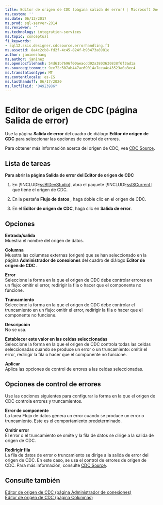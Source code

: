 ```yaml
---
title: Editor de origen de CDC (página salida de error) | Microsoft Docs
ms.custom: ''
ms.date: 06/13/2017
ms.prod: sql-server-2014
ms.reviewer: ''
ms.technology: integration-services
ms.topic: conceptual
f1_keywords:
- sql12.ssis.designer.cdcsource.errorhandling.f1
ms.assetid: 8a4c2cb8-fd2f-4c45-824f-b93473a8981e
author: janinezhang
ms.author: janinez
ms.openlocfilehash: 54d61b7696f00aeacdd92a3803630838f6f3ad1a
ms.sourcegitcommit: 9ee72c507ab447ac69014a7eea4e43523a0a3ec4
ms.translationtype: MT
ms.contentlocale: es-ES
ms.lasthandoff: 06/17/2020
ms.locfileid: "84923986"
---
```

# <a name="cdc-source-editor-error-output-page"></a>Editor de origen de CDC (página Salida de error)
  Use la página **Salida de error** del cuadro de diálogo **Editor de origen de CDC** para seleccionar las opciones de control de errores.  
  
 Para obtener más información acerca del origen de CDC, vea [CDC Source](data-flow/cdc-source.md).  
  
## <a name="task-list"></a>Lista de tareas  
 **Para abrir la página Salida de error del Editor de origen de CDC**  
  
1.  En [!INCLUDE[ssBIDevStudio](../includes/ssbidevstudio-md.md)], abra el paquete [!INCLUDE[ssISCurrent](../includes/ssiscurrent-md.md)] que tiene el origen de CDC.  
  
2.  En la pestaña **Flujo de datos** , haga doble clic en el origen de CDC.  
  
3.  En el **Editor de origen de CDC**, haga clic en **Salida de error**.  
  
## <a name="options"></a>Opciones  
 **Entrada/salida**  
 Muestra el nombre del origen de datos.  
  
 **Columna**  
 Muestra las columnas externas (origen) que se han seleccionado en la página **Administrador de conexiones** del cuadro de diálogo **Editor de origen de CDC** .  
  
 **Error**  
 Seleccione la forma en la que el origen de CDC debe controlar errores en un flujo: omitir el error, redirigir la fila o hacer que el componente no funcione.  
  
 **Truncamiento**  
 Seleccione la forma en la que el origen de CDC debe controlar el truncamiento en un flujo: omitir el error, redirigir la fila o hacer que el componente no funcione.  
  
 **Descripción**  
 No se usa.  
  
 **Establecer este valor en las celdas seleccionadas**  
 Seleccione la forma en la que el origen de CDC controla todas las celdas seleccionadas cuando se produce un error o un truncamiento: omitir el error, redirigir la fila o hacer que el componente no funcione.  
  
 **Aplicar**  
 Aplica las opciones de control de errores a las celdas seleccionadas.  
  
## <a name="error-handling-options"></a>Opciones de control de errores  
 Use las opciones siguientes para configurar la forma en la que el origen de CDC controla errores y truncamientos.  
  
 **Error de componente**  
 La tarea Flujo de datos genera un error cuando se produce un error o truncamiento. Este es el comportamiento predeterminado.  
  
 **Omitir error**  
 El error o el truncamiento se omite y la fila de datos se dirige a la salida de origen de CDC.  
  
 **Redirigir fila**  
 La fila de datos de error o truncamiento se dirige a la salida de error del origen de CDC. En este caso, se usa el control de errores de origen de CDC. Para más información, consulte [CDC Source](data-flow/cdc-source.md).  
  
## <a name="see-also"></a>Consulte también  
 [Editor de origen de CDC &#40;página Administrador de conexiones&#41;](../../2014/integration-services/cdc-source-editor-connection-manager-page.md)   
 [Editor de origen de CDC &#40;página Columnas&#41;](../../2014/integration-services/cdc-source-editor-columns-page.md)  
  
  
